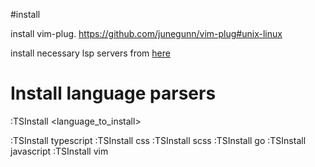 #install

install vim-plug.  https://github.com/junegunn/vim-plug#unix-linux

install necessary lsp servers from [here](https://github.com/neovim/nvim-lspconfig/blob/master/doc/server_configurations.md)

# Install language parsers
:TSInstall <language_to_install>

:TSInstall typescript
:TSInstall css
:TSInstall scss
:TSInstall go
:TSInstall javascript
:TSInstall vim

